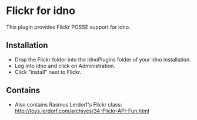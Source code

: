 Flickr for idno
===============

This plugin provides Flickr POSSE support for idno.

Installation
------------

* Drop the Flickr folder into the IdnoPlugins folder of your idno installation.
* Log into idno and click on Administration.
* Click "install" next to Flickr.

Contains
--------

* Also contains Rasmus Lerdorf's Flickr class: http://toys.lerdorf.com/archives/34-Flickr-API-Fun.html
